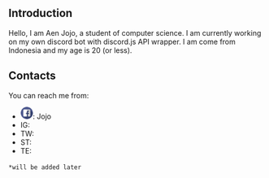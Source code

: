 ## Introduction
Hello, I am Aen Jojo, a student of computer science.
I am currently working on my own discord bot with discord.js API wrapper.
I am come from Indonesia and my age is 20 (or less).

## Contacts
You can reach me from:
- <img src="./assets/facebook.svg" width="24">: Jojo
- IG:
- TW:
- ST:
- TE:

`*will be added later`

<!--
**aenjojo/aenjojo** is a ✨ _special_ ✨ repository because its `README.md` (this file) appears on your GitHub profile.

Here are some ideas to get you started:

- 🔭 I’m currently working on ...
- 🌱 I’m currently learning ...
- 👯 I’m looking to collaborate on ...
- 🤔 I’m looking for help with ...
- 💬 Ask me about ...
- 📫 How to reach me: ...
- 😄 Pronouns: ...
- ⚡ Fun fact: ...
-->
